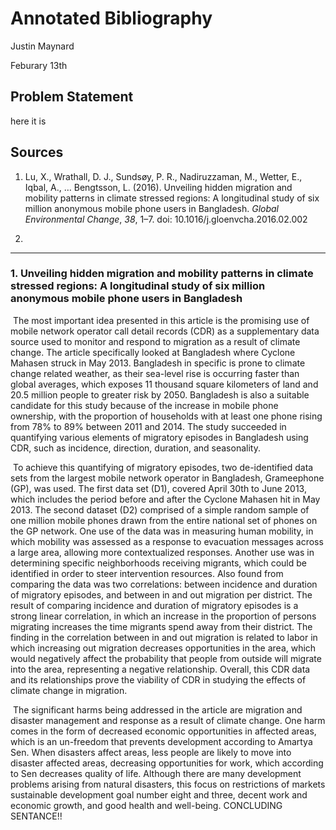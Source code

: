 # Annotated Bibliography

Justin Maynard

Feburary 13th

## Problem Statement

here it is

## Sources

1. Lu, X., Wrathall, D. J., Sundsøy, P. R., Nadiruzzaman, M., Wetter, E.,  Iqbal, A., … Bengtsson, L. (2016). Unveiling hidden migration and  mobility patterns in climate stressed regions: A longitudinal study of  six million anonymous mobile phone users in Bangladesh. *Global Environmental Change*, *38*, 1–7. doi: 10.1016/j.gloenvcha.2016.02.002

2.  

   ------

   

### 1. Unveiling hidden migration and mobility patterns in climate stressed regions: A longitudinal study of six million anonymous mobile phone users in Bangladesh

​	The most important idea presented in this article is the promising use of mobile network operator call detail records (CDR) as a supplementary data source used to monitor and respond to migration as a result of climate change. The article specifically looked at Bangladesh where Cyclone Mahasen struck in May 2013.  Bangladesh in specific is prone to climate change related weather, as their sea-level rise is occurring faster than global averages, which exposes 11 thousand square kilometers of land and 20.5 million people to greater risk by 2050. Bangladesh is also a suitable candidate for this study because of the increase in mobile phone ownership, with the proportion of households with at least one phone rising from 78% to 89% between 2011 and 2014.  The study succeeded in quantifying various elements of migratory episodes in Bangladesh using CDR, such as incidence, direction, duration, and seasonality. 

​	To achieve this quantifying of migratory episodes, two de-identified data sets from the largest mobile network operator in Bangladesh, Grameephone (GP), was used. The first data set (D1), covered April 30th to June 2013, which includes the period before and after the Cyclone Mahasen hit in May 2013.  The second dataset (D2) comprised of a simple random sample of one million mobile phones drawn from the entire national set of phones on the GP network. One use of the data was in measuring human mobility, in which mobility was assessed as a response to evacuation messages across a large area, allowing more contextualized responses.  Another use was in determining specific neighborhoods receiving migrants, which could be identified in order to steer intervention resources. Also found from comparing the data was two correlations: between incidence and duration of migratory episodes, and between in and out migration per district.  The result of comparing incidence and duration of migratory episodes is a strong linear correlation, in which an increase in the proportion of persons migrating increases the time migrants spend away from their district. The finding in the correlation between in and out migration is related to labor in which increasing out migration decreases opportunities in the area, which would negatively affect the probability that people from outside will migrate into the area, representing a negative relationship.  Overall, this CDR data and its relationships prove the viability of CDR in studying the effects of climate change in migration.

​	The significant harms being addressed in the article are migration and disaster management and response as a result of climate change. One harm comes in the form of decreased economic opportunities in affected areas, which is an un-freedom that prevents development according to Amartya Sen. When disasters affect areas, less people are likely to move into disaster affected areas, decreasing opportunities for work, which according to Sen decreases quality of life. Although there are many development problems arising from natural disasters, this focus on restrictions of markets sustainable development goal number eight and three, decent work and economic growth, and good health and well-being. CONCLUDING SENTANCE!!